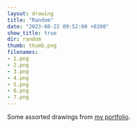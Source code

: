 ```yaml
---
layout: drawing
title: "Random"
date: "2023-08-22 09:52:00 +0200"
show_title: true
dir: random
thumb: thumb.png
filenames: 
- 1.png
- 2.png
- 3.png
- 4.png
- 5.png
- 6.png
- 7.png
---
```


Some assorted drawings from [my portfolio](https://drawings.javierarce.com).
